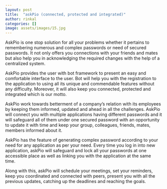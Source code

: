 ```yaml
---
layout: post
title:  "askPio (connected, protected and integrated)"
author: rinkal
categories: []
image: assets/images/15.jpg
---
```

AskPio is one stop solution for all your problems whether it pertains to remembering numerous and complex passwords or need of secured passwords. It not only offers you connections with your friends and mates but also help you in acknowledging the required changes with the help of a centralized system.

AskPio provides the user with bot framework to present an easy and comfortable interface to the user. Bot will help you with the registration to the application to using all its unique and commendable features without any difficulty. Moreover, it will also keep you connected, protected and integrated which is our motto.

AskPio work towards betterment of a company’s relation with its employees by keeping them informed, updated and ahead in all the challenges. AskPio will connect you with multiple applications having different passwords and it will safeguard all of them under one secured password with an opportunity to update it with time and keep your group, colleagues, friends, mates, members informed about it.

AskPio has the feature of generating complex password according to your need for any application as per your need. Every time you log in into new application, askPio will safeguard and lock all your passwords at one accessible place as well as linking you with the application at the same time.

Along with this, askPio will schedule your meetings, set your reminders, keep you coordinated and connected with peers, present you with all the previous updates, catching up the deadlines and reaching the goals.
